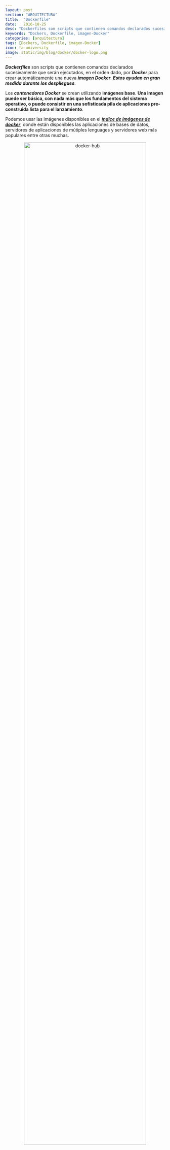```yaml
---
layout: post
section: "ARQUITECTURA"
title:  "Dockerfile"
date:   2016-10-25
desc: "Dockerfiles son scripts que contienen comandos declarados sucesivamente que serán ejecutados, en el orden dado, por Docker para crear automáticamente una nueva imagen Docker. Estos ayudan en gran medida durante los despliegues.."
keywords: "Dockers, Dockerfile, imagen-Docker"
categories: [arquitectura]
tags: [Dockers, Dockerfile, imagen-Docker]
icon: fa-university
image: static/img/blog/docker/docker-logo.png
---
```


***Dockerfiles*** son scripts que contienen comandos declarados sucesivamente que serán ejecutados, en el orden dado, por ***Docker*** para crear automáticamente una nueva ***imagen Docker***. ***Estos ayudan en gran medida durante los despliegues***.

Los ***contenedores Docker*** se crean utilizando **imágenes base**. **Una imagen puede ser básica, con nada más que los fundamentos del sistema operativo, o puede consistir en una sofisticada pila de aplicaciones pre-construida lista para el lanzamiento**.

Podemos usar las imágenes disponibles en el ***[índice de imágenes de docker](https://hub.docker.com/ "https://hub.docker.com/")***, donde están disponibles las aplicaciones de bases de datos, servidores de aplicaciones de mútiples lenguages y servidores web más populares entre otras muchas. 

<div style="text-align: center;margin: 1em;">
	<img src="{{ site.baseurl }}static/img/blog/docker/docker-hub.png" alt="docker-hub" class="img-thumbnail" style="width: 90%"/>
</div>

Estas imágenes de base pueden utilizarse para crear nuevos contenedores,pero también nos sirven para definir nuestras propias imágenes personalizadas con las necesidades que tengamos. Lo que necesitamos es escribir un archivo que contenga la receta para construir la imagen del contenedor, este archivo es el ***Dockerfile***.

Al crear tus imágenes con ***dockerfile***, cada acción tomada (es decir, un comando ejecutado como `apt-get install`) forma una nueva capa encima de la anterior.

***Dockerfile*** **definirá lo que sucede en el entorno dentro de su contenedor. El acceso a recursos como interfaces de red y unidades de disco se virtualiza dentro de este entorno, aislado del resto del sistema, por lo que debe asignar los puertos al mundo exterior y especificar qué archivos desea copiar desde el host**. Sin embargo, después de hacer eso, puede esperar que la compilación de su aplicación definida en este ***Dockerfile*** se comportará exactamente igual dondequiera que se ejecuta.

## Sintaxis de Dockerfile ##

La sintaxis de ***Dockerfile*** consiste en dos tipos de bloques de líneas principales: comentarios y comandos + argumentos.

    # Linea de bloque usada para comentarios
    command argument argument ..

Un ejemplo simple:

    # Escribe "Hello docker!"
    RUN echo "Hello docker!"

## Información general sobre comandos Dockerfile ##

- **ADD**: Por medio de este comando podemos copiar archivos dentro de nuestra nueva ***imagen*** ya sea desde una URL o desde una carpeta física que se encuentre en nuestra maquina host. El comando `ADD` obtiene dos argumentos: un origen y un destino. Básicamente **copia los archivos de origen en una ruta del host, en el propio sistema de archivos del contenedor en la ruta destino establecido. En muchas ocasiones se utiliza para proporcionar la configuración de los servicios (ssh, mysql, …)**:

		# Usage: ADD [ruta payh del host o URL] [directorio destino en el contenedor]
		ADD /my_app_folder /my_app_folder

	> **NOTA**: Ojo, sólo se pueden copiar archivos que se localizan a la misma altura en el filesystem que la carpeta en la que se encuentra el Dockerfile, esto por temas de caché. Si quieren tener un directorio en local y en una imagen de docker, al mismo tiempo que está corriendo, tienen que hacerlo después del paso de crear la imagen con un Dockerfile, cuando inician la máquina.

- **CMD**: **Establece el comando de inicio del proceso que se usará si no se indica uno al iniciar un contenedor con la imagen**.

	Configura comandos por defecto para ser ejecutado **durante la inicialización del contenedor (cuando se instancia un contenedor utilizando la imagen que se está construyendo)**. Este comando es similar al comando `RUN` con la única diferencia que este no se ejecuta durante la fase de compilación (`build`) sino que **se ejecuta cuando iniciamos el contenedor**.

	**Esta instrucción sirve para ejecutar una acción por defecto en el arranque de un contenedor, si escribes más de una solo tendrá efecto la última instrucción que escribas. Y si al arrancar un contenedor especificas un comando puedes sobrescribir esta instrucción por defecto**.

		# Usage: CMD application "argument", "argument", ..
		CMD "echo" "Hello docker!"

- **ENTRYPOINT**: Ajusta el punto de entrada por defecto de la aplicación desde el ***contenedor***. El argumento `ENTRYPOINT` **establece la aplicación predeterminada concreta que se utiliza cada vez que se crea un contenedor con la imagen**. Por ejemplo, si ha instalado una aplicación específica dentro de una imagen y utilizará esta imagen para ejecutar sólo esa aplicación, puede indicarla con `ENTRYPOINT` y cada vez que se cree un contenedor a partir de esa imagen, su aplicación será el destino del comando `cmd`.

	Si se combina `ENTRYPOINT` con `CMD`, puede quitar *"application"* de `CMD` y dejar "argumentos" que se pasarán al `ENTRYPOINT`.

		# Usage: ENTRYPOINT application "argument", "argument", ..
		# Remember: arguments are optional. They can be provided by CMD
		#           or during the creation of a container. 
		ENTRYPOINT echo
		
		# Usage example with CMD:
		# Arguments set with CMD can be overridden during *run*
		CMD "Hello docker!"
		ENTRYPOINT echo  

- **ENV**: El comando `ENV` se utiliza para **establecer las variables de entorno**. Estas variables consisten en pares **"clave=valor"** que se pueden acceder dentro del contenedor por scripts y aplicaciones por igual. Esta funcionalidad de ***docker*** ofrece una enorme flexibilidad para ejecutar programas.

		# Usage: ENV [CLAVE] [VALOR]
		# establece la variable de entorno JAVA_HOME
		ENV JAVA_HOME /usr/lib/jvm/java-8-oracle

- **EXPOSE**: El comando `EXPOSE` se utiliza para **asociar un puerto especificado para habilitar la conexión en red entre el proceso en ejecución dentro del contenedor y el mundo exterior (es decir, el host)**. Indica los puertos TCP/IP por los que se pueden acceder a los servicios del contenedor, los típicos son 22 (SSH), 80 (HTTP).

		# Usage: EXPOSE [port]
		EXPOSE 8080

- **FROM**: **Define la imagen base a utilizar para iniciar el proceso de generación**. Puede ser cualquier imagen, incluyendo las que has creado anteriormente. Si no se encuentra una *imagen* `FROM` en el host, el ***docker*** intentará encontrarla (y descargarla) desde el ***[índice de imágenes de docker](https://hub.docker.com/ "https://hub.docker.com/")***. Debe ser el primer comando declarado dentro de un ***Dockerfile***.
	
		# Usage: FROM [image name]
		FROM ubuntu

- **MAINTAINER**: **Establece los datos de autor/propietario del archivo *Dockerfile***. Este comando se puede establecer en cualquier parte del archivo después del comando `FROM`.
	
		# Usage: MAINTAINER [name] [e-mail]
		MAINTAINER authors_name authors_email

- **RUN**: **Permite ejecutar una instrucción en el contenedor**, por ejemplo, para instalar algún paquete mediante el gestor de paquetes o ejecutar algún fichero ejecutable…(`apt-get, yum, …`). **Ejecuta un comando y cambia (commit) el resultado de la la imagen final (contenedor). A diferencia de CMD, en realidad se utiliza para construir la imagen (formando otra capa encima de la anterior que está comprometida)**.

	> ***Nota***: La razón de tener un único comando RUN de Docker y encadenar los comandos de shell con && es que Docker creará una capa adicional en la imagen para cada comando RUN. Cuantos menos comandos RUN contenga un archivo Docker, menor será la imagen resultante.
	>
	> El usar la barra invertida "\\"permite que el comando RUN abarque varias líneas.
	
		# Usage: RUN [command]
		RUN apt-get update && apt-get install -y \
		aufs-tools \
		automake \
		build-essential \
		curl \
		dpkg-sig \
		libcap-dev \
		libsqlite3-dev \
		mercurial \
		reprepro \
		ruby1.9.1 \
		ruby1.9.1-dev \
		s3cmd=1.1.* \
		 && rm -rf /var/lib/apt/lists/*

	> ***Nota***: Limpiar la caché apt mediante la eliminación de `/var/lib/apt/lists` reduce el tamaño de la imagen, ya que la caché apt no se almacena en una capa. Dado que la sentencia `RUN` comienza con `apt-get update`, la caché del paquete siempre se actualizará antes de `apt-get install`.

- **USER**: **Establece el usuario (el UID o nombre de usuario) que debe ejecutar los contenedores en función de la imagen que se está construyendo**.

		# Usage: USER [UID]
		USER 751

- **VOLUMEN**: **Monta un directorio desde el host al contenedor, permitiendo el acceso desde su contenedor a un directorio de la máquina host**. Establece puntos de montaje que al usar el contenedor se pueden proporcionar, los volúmenes son la forma de externalizar un determinado directorio y proporcionar persistencia (las imágenes de docker son de solo lectura y no almacenan datos entre diferentes ejecuciones).
	
		# Usage: VOLUME ["/dir_1", "/dir_2" ..]
		VOLUME ["/my_files"]

- **WORKDIR**: Establece el directorio para las directivas de CMD que se ejecutarán.

		# Usage: WORKDIR /path
		WORKDIR ~/

## Creación del dockerFile ##

Dado que los ***archivos Dockerfile*** son documentos de texto sin formato, puedes crear uno desde tu editor de texto favorito y escribir los comandos que deseas que ***Docker*** ejecute con el fin de construir una imagen. Después de empezar a trabajar en el archivo, continúa con la adición de todo el contenido a continuación (uno tras otro) antes de guardar el resultado final.

Vamos a crear un archivo ***Dockerfile*** vacío utilizando el editor de texto nano:

    nano Dockerfile

Necesitamos tener todas las instrucciones (comandos) y directivas enumeradas sucesivamente. Sin embargo, todo comienza con la construcción de una imagen base (configurado con el comando `FROM`). A partir de ahí, el proceso de construcción se inicia y cada siguiente acción finalizando con commits (guardando el estado de imagen) en el host.

Vamos a definir el propósito de nuestro archivo ***Dockerfile*** y declarar la imagen base para usar:

> **NOTA**: Aunque sea opcional, siempre es una buena práctica permitir que usted y todo el mundo averigüen (cuando sea necesario) qué es este archivo y qué se piensa hacer. Para esto, comenzaremos nuestro ***Dockerfile*** con comentarios decorados con ***#*** para describirlo.

    #############################################################
    # Archivo Dockerfile para ejecutar contenedores postgres
    # Basado en una imagen de Ubuntu
    # Esta configuración de PostgreSQL es para propósitos de sólo desarrollo. 
    # Consulte la documentación de PostgreSQL para afinar estas configuraciones
    # https://hub.docker.com/_/postgres/.
    #############################################################
    
    # Establece la imagen de base a utilizar para Ubuntu
    FROM ubuntu
    
    # Especifica el autor que mantiene la imagen
    MAINTAINER Javier Martín Alonso <javimartinalonso@gmail.com>
    
    # Actualización de la lista de fuentes del repositorio de aplicaciones por defecto
    RUN apt-get update
    
	###################### EMPEZAR INSTALACION #######################
    # Configuración de argumentos y comandos
	# Instalar postgres
	##################################################################
    # Agregue la clave PGP de PostgreSQL para verificar sus paquetes Debian.
    # Debe ser la misma clave que https://www.postgresql.org/media/keys/ACCC4CF8.asc
    RUN apt-key adv --keyserver hkp://p80.pool.sks-keyservers.net:80 --recv-keys B97B0AFCAA1A47F044F244A07FCC7D46ACCC4CF8
	
	# Añade el repositorio de PostgreSQL. Contiene la versión estable más reciente de PostgreSQL.
	RUN echo "deb http://apt.postgresql.org/pub/repos/apt/ precise-pgdg main" > /etc/apt/sources.list.d/pgdg.list
	
	# Instala ``python-software-properties``, ``software-properties-common`` y PostgreSQL 9.3
	# Hay algunos avisos (en rojo) Que aparecen durante la construcción. 
	# Puedes ocultarlos prefijando cada sentencia apt-get con DEBIAN_FRONTEND=noninteractive
	RUN apt-get update && apt-get install -y python-software-properties software-properties-common postgresql-9.3 postgresql-client-9.3 postgresql-contrib-9.3

	# Nota: Las imágenes oficiales de Debian y Ubuntu se limpian automáticamente ejecutando `` apt-get clean``, después de cada `` apt-get``

	# Ejecuta el resto de los comandos como el usuario `` postgres`` 
	# creado por el paquete `` postgres-9.3`` cuando ejecutamos `` apt-get installed``
	USER postgres

	# Crear un rol de PostgreSQL llamado `` docker`` con contraseña:`` docker``.
	# Luego cree una base de datos llamada `docker` propiedad del rol ` `docker`` que hemos creado antes.
	# Nota: aquí usamos `` && \ `` para ejecutar comandos uno tras otro - el `` \ ``
	# Permite que el comando RUN abarque varias líneas.
	RUN    /etc/init.d/postgresql start &&\
	    psql --command "CREATE USER docker WITH SUPERUSER PASSWORD 'docker';" &&\
	    createdb -O docker docker

	# Ajustamos la configuración de PostgreSQL para que permita 
	# las conexiones remotas a la base de datos.
	RUN echo "host all  all    0.0.0.0/0  md5" >> /etc/postgresql/9.3/main/pg_hba.conf
	
	# y añadimos ``listen_addresses`` a ``/etc/postgresql/9.3/main/postgresql.conf``
	RUN echo "listen_addresses='*'" >> /etc/postgresql/9.3/main/postgresql.conf
	##################################################################
	##################### INSTALACION TERMINADA ######################
    ##################################################################

	# Exponemos el puerto de conexion al servidor PostgreSQL
	EXPOSE 5432

	# añadimos volumenes para permitir copias de seguridad de la configuracón, logs and base de datos
	VOLUME  ["/etc/postgresql", "/var/log/postgresql", "/var/lib/postgresql"]

	# Configuración del comando por defecto que se ejecutará cuando se inicie el contenedor
	CMD ["/usr/lib/postgresql/9.3/bin/postgres", "-D", "/var/lib/postgresql/9.3/main", "-c", "config_file=/etc/postgresql/9.3/main/postgresql.conf"]










Conexión desde el sistema host

Asumiendo que el cliente postgresql está instalado, también puede utilizar el puerto asignado al host para probar. Es necesario utilizar docker ps para averiguar qué puerto de host local el contenedor está asignado a primero:

	$ docker ps
	
	CONTAINER ID        IMAGE                  COMMAND                CREATED             STATUS              PORTS                                      NAMES
	5e24362f27f6        eg_postgresql:latest   /usr/lib/postgresql/   About an hour ago   Up About an hour    0.0.0.0:49153->5432/tcp                    pg_test
	
	$ psql -h localhost -p 49153 -d docker -U docker --password

Prueba de la base de datos

Una vez que se haya autenticado y tenga un docker =# mensaje, puede crear una tabla y rellenarlo.

	psql (9.3.1)
	Type "help" for help.
	
	$ docker=# CREATE TABLE cities (
	docker(#     name            varchar(80),
	docker(#     location        point
	docker(# );
	CREATE TABLE
	$ docker=# INSERT INTO cities VALUES ('San Francisco', '(-194.0, 53.0)');
	INSERT 0 1
	$ docker=# select * from cities;
	     name      | location
	---------------+-----------
	 San Francisco | (-194,53)
	(1 row)
Uso de los volúmenes de contenedores
Puede utilizar los volúmenes definidos para inspeccionar los archivos de registro de PostgreSQL y para hacer una copia de seguridad de la configuración y los datos:

	$ docker run --rm --volumes-from pg_test -t -i busybox sh
	
	/ # ls
	bin      etc      lib      linuxrc  mnt      proc     run      sys      usr
	dev      home     lib64    media    opt      root     sbin     tmp      var
	/ # ls /etc/postgresql/9.3/main/
	environment      pg_hba.conf      postgresql.conf
	pg_ctl.conf      pg_ident.conf    start.conf
	/tmp # ls /var/log
	ldconfig    postgresql





## Principales usos de dockerfile ##

- **Documentar las dependencias del entorno de la aplicación/servicio que contendrá el contenedor**. Podemos crear fácilmente imágenes con la configuración y dependencias que se necesitan, destruirlas, hacer pequeñas modificaciones y volver a crear con el ***Dockerfile***. Al poder sustituir los ficheros de configuración en la imagen que se está creando, podemos definir los ficheros de configuración y empaquetarlos junto con el ***Dockerfile*** facilitando su distribución. Cuando cambia el ***Dockerfile*** y reconstruye la imagen, sólo se reconstruyen las capas que han cambiado. Esto es parte de lo que hace que las imágenes sean tan ligeras, pequeñas y rápidas, en comparación con otras tecnologías de virtualización.
 
- **Publicar y compartir de una manera cómoda y rápida una imagen operativa de nuestra aplicación/servicio**. Empaquetar por ejemplo un war + ficheros de configuración + Dockerfile puede ocupar alrededor de 100Mb. Esto permite que sea fácil de de distribuir y de instalar en cualquier entorno ya sea de desarrollo o de producción.

- **Generar Tags o release de entornos completos que podamos reutilizar por ejemplo para dar soporte en la versión instalada en producción**. Podemos hacer un tag en un repositorio con las versiones de ***Dockerfile*** que se instalan en cada entrega.

## Referencias ##

[define-a-container-with-a-dockerfile](https://docs.docker.com/get-started/part2/#define-a-container-with-a-dockerfile "define-a-container-with-a-dockerfile")

[https://docs.docker.com/engine/examples/postgresql_service/](https://docs.docker.com/engine/examples/postgresql_service/ "https://docs.docker.com/engine/examples/postgresql_service/")